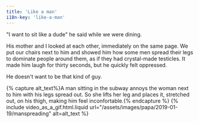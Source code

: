 ```yaml
---
title: 'Like a man'
i18n-key: 'like-a-man'
---
```


"I want to sit like a dude" he said while we were dining.

<!-- more -->

His mother and I looked at each other, immediately on the same page. We put our
chairs next to him and showed him how some men spread their legs to dominate
people around them, as if they had crystal-made testicles. It made him laugh for
thirty seconds, but he quickly felt oppressed.

He doesn't want to be that kind of guy.

{% capture alt_text%}A man sitting in the subway annoys the woman next to him
with his legs spread out. So she lifts her leg and places it, stretched out, on
his thigh, making him feel inconfortable.{% endcapture %}
{% include video_as_a_gif.html.liquid
url="/assets/images/papa/2019-01-19/manspreading"
alt=alt_text
%}
